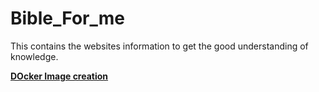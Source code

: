 # Bible_For_me
This contains the websites information to get the good understanding of knowledge.

**[DOcker Image creation](https://deis.com/blog/2015/creating-sharing-first-docker-image/ )** 
